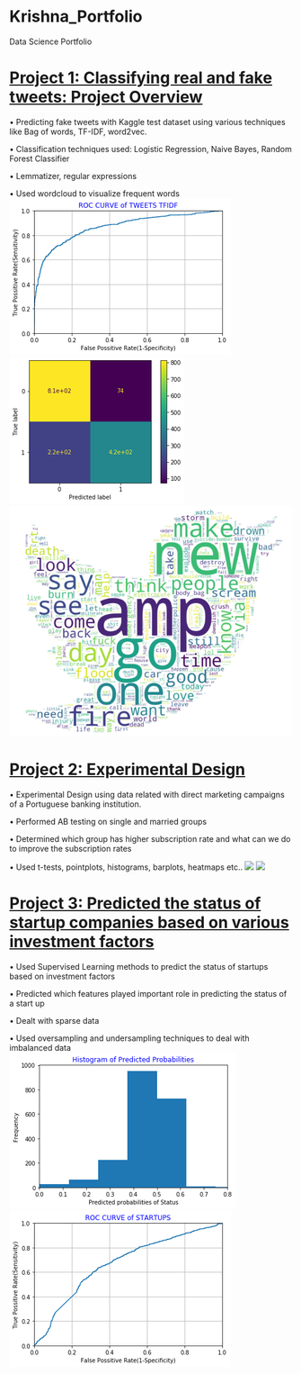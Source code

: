 # Krishna_Portfolio
Data Science Portfolio

# [Project 1: Classifying real and fake tweets: Project Overview](https://github.com/iamkkdev/Thinkful-github/blob/master/Final%20Capstone.ipynb)
•	Predicting fake tweets with Kaggle test dataset using various techniques like Bag of words, TF-IDF, word2vec.

•	Classification techniques used: Logistic Regression, Naive Bayes, Random Forest Classifier

•	Lemmatizer, regular expressions

•	Used wordcloud to visualize frequent words
![](https://github.com/iamkkdev/Krishna_Portfolio/blob/main/images/ROC_curve.png)
![](https://github.com/iamkkdev/Krishna_Portfolio/blob/main/images/confusion_matrix.png)
![](https://github.com/iamkkdev/Krishna_Portfolio/blob/main/images/Twitter_classification.png)

# [Project 2: Experimental Design](https://github.com/iamkkdev/Thinkful-github/blob/master/AB%20Final.ipynb)
•	Experimental Design using data related with direct marketing campaigns of a Portuguese banking institution.

•	Performed AB testing on single and married groups

•	Determined which group has higher subscription rate and what can we do to improve the subscription rates

•	Used t-tests, pointplots, histograms, barplots, heatmaps etc..
![](https://github.com/iamkkdev/Krishna_Portfolio/commit/f34714c01bb077e4b548f1c0de2b989891ee7b38)
![](https://github.com/iamkkdev/Krishna_Portfolio/commit/f34714c01bb077e4b548f1c0de2b989891ee7b38)

# [Project 3: Predicted the status of startup companies based on various investment factors](https://github.com/iamkkdev/Thinkful-github/blob/master/SUPERVISED%20CAPSTONE.ipynb)
•	Used Supervised Learning methods to predict the status of startups based on investment factors

•	Predicted which features played important role in predicting the status of a start up

•	Dealt with sparse data

•	Used oversampling and undersampling techniques to deal with imbalanced data
![](https://github.com/iamkkdev/Krishna_Portfolio/blob/main/images/Pred_prob.png)
![](https://github.com/iamkkdev/Krishna_Portfolio/blob/main/images/ROC_Startups.png)










	



